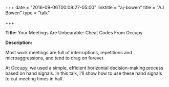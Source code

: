 +++
date = "2016-09-06T00:09:27-05:00"
linktitle = "aj-bowen"
title = "AJ Bowen"
type = "talk"

+++

<div class="span-15  ">
  <div class="span-15  last ">
  <p><strong>Title:</strong>
Your Meetings Are Unbearable: Cheat Codes From Occupy
</p>

<p><strong>Description:</strong></p>

<p>
Most work meetings are full of interruptions, repetitions and microaggressions, and tend to drag on forever.

At Occupy, we used a simple, efficient horizontal decision-making process based on hand signals. In this talk, I'll show how to use these hand signals to cut meeting times in half.

</p>
<p>

  </div>
</div>

